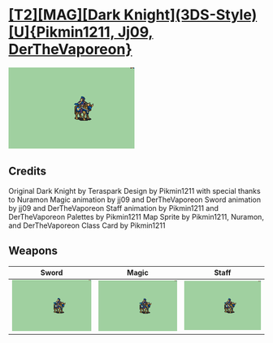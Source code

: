 # [\[T2\]\[MAG\]\[Dark Knight\]\(3DS-Style\)\[U\]{Pikmin1211, Jj09, DerTheVaporeon}](./)

<img src="./1.%20Sword%20(jj09,%20DerTheVaporeon)/Sword_000.png" alt="[T2][MAG][Dark Knight](3DS-Style)[U]{Pikmin1211, Jj09, DerTheVaporeon} standing" />

## Credits

Original Dark Knight by Teraspark
Design by Pikmin1211 with special thanks to Nuramon
Magic animation by jj09 and DerTheVaporeon
Sword animation by jj09 and DerTheVaporeon
Staff animation by Pikmin1211 and DerTheVaporeon
Palettes by Pikmin1211
Map Sprite by Pikmin1211, Nuramon, and DerTheVaporeon
Class Card by Pikmin1211


## Weapons


|Sword |Magic |Staff |
|  :---: | :---: | :---: |
| <img alt="Sword animation" src="./1.%20Sword%20(jj09,%20DerTheVaporeon)/Sword.gif" /> | <img alt="Magic animation" src="./6.%20Magic%20(jj09,%20DerTheVaporeon)/Magic.gif" /> | <img alt="Staff animation" src="./7.%20Staff%20(Pikmin1211,%20DerTheVaporeon)/Staff.gif" /> |
